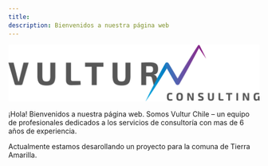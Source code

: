 ```yaml
---
title:  
description: Bienvenidos a nuestra página web
---
```


![Vultur Logo](https://github.com/konstvatruba/vltr/blob/main/images/Imagotipo%20Consulting%20RGB%2075.png)



¡Hola! Bienvenidos a nuestra página web. Somos Vultur Chile – un equipo de profesionales dedicados a los servicios de consultoría con mas de 6 años de experiencia. 

Actualmente estamos desarollando un proyecto para la comuna de Tierra Amarilla. 
